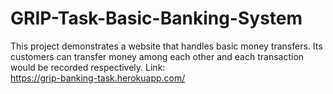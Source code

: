 # GRIP-Task-Basic-Banking-System
This project demonstrates a website that handles basic money transfers. Its customers can transfer money among each other and each transaction would be recorded respectively.
Link:  
https://grip-banking-task.herokuapp.com/
